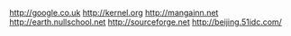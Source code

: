 http://google.co.uk http://kernel.org http://mangainn.net
http://earth.nullschool.net http://sourceforge.net http://beijing.51idc.com/
